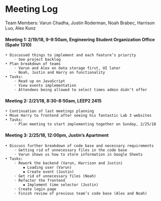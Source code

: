 # Meeting Log
Team Members: Varun Chadha, Justin Roderman, Noah Brabec, Harrison Luo, Alex Kunz

#### Meeting 1: 2/19/18, 9-9:50am, Engineering Student Organization Office (Spahr 1310)

	• Discussed things to implement and each feature’s priority
        ◦ See project backlog
    • Plan breakdown of teams
        ◦ Varun and Alex on data storage first, UI later
        ◦ Noah, Justin and Harry on functionality
    • Tasks:
        ◦ Read up on JavaScript 
        ◦ View events implementation
        ◦ Attendees being allowed to select times admin didn’t offer
#### Meeting 2: 2/21/18, 8:30-8:50am, LEEP2 2415
    • Continuation of last meetings planning
    • Move Harry to frontend after seeing his fantastic Lab 3 websites
    • Tasks:
        ◦ Plan meeting to start implementing together on Sunday, 2/25/18
#### Meeting 3: 2/25/18, 12:00pm, Justin’s Apartment
    • Discuss further breakdown of code base and necessary requirements
        ◦ Getting rid of unnecessary files in the code base
        ◦ Varun shows us how to store information in Google Sheets
    • Tasks:
        ◦ Rework the backend (Varun, Harrison and Justin)
            ▪ Loading user (Varun)
            ▪ Create event (Justin)
        ◦ Get rid of unnecessary files (Noah)
        ◦ Refactor the frontend 
            ▪ Implement time selector (Justin)
        ◦ Create login page
        ◦ Finish review of previous team’s code base (Alex and Noah)